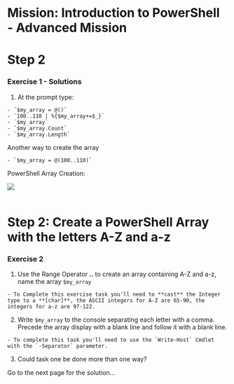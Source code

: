 # Mission: Introduction to PowerShell - Advanced Mission

# Step 2

### Exercise 1 - Solutions

  1. At the prompt type:

    - `$my_array = @()`
    - `100..110 | %{$my_array+=$_}`
    - `$my_array`
    - `$my_array.Count`
    - `$my_array.Length`

  Another way to create the array

    - `$my_array = @(100..110)`

  PowerShell Array Creation:

  <!--![](assets/images/image-02.jpg)<br/><br/>-->

  ![](/posts/files/dne-dcip-introduction-to-powershell-mission-02-v01/assets/images/image-02.jpg)<br/><br/>

# Step 2: Create a PowerShell Array with the letters A-Z and a-z

### Exercise 2

  1. Use the Range Operator **..** to create an array containing A-Z and a-z, name the array `$my_array`

    - To Complete this exercise task you'll need to **cast** the Integer type to a **[char]**, the ASCII integers for A-Z are 65-90, the integers for a-z are 97-122.

  2. Write `$my_array` to the console separating each letter with a comma. Precede the array display with a blank line and follow it with a blank line.

    - To complete this task you'll need to use the `Write-Host` Cmdlet with the `-Separator` parameter.

  3. Could task one be done more than one way?

Go to the next page for the solution...
